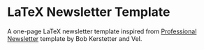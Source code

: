 LaTeX Newsletter Template
=========================

A one-page LaTeX newsletter template inspired from [Professional Newsletter][0] template by Bob Kerstetter and Vel.

[0]: https://www.latextemplates.com/template/professional-newsletter